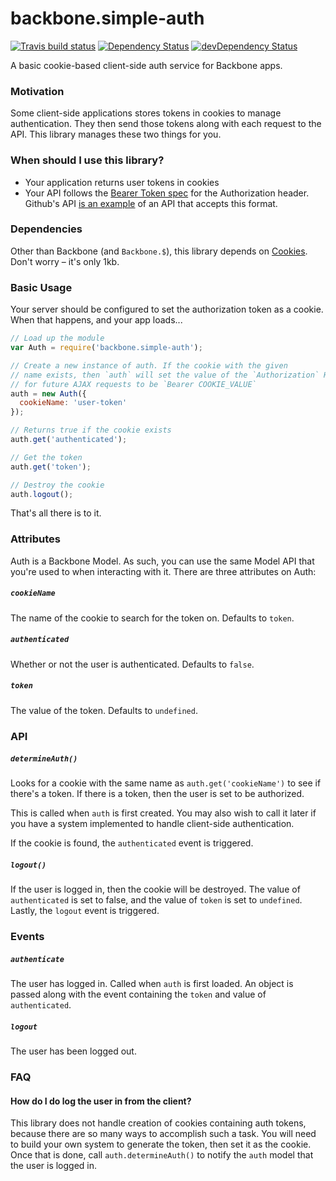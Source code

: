 # backbone.simple-auth
[![Travis build status](http://img.shields.io/travis/jmeas/backbone.simple-auth.svg?style=flat)](https://travis-ci.org/jmeas/backbone.simple-auth)
[![Dependency Status](https://david-dm.org/jmeas/backbone.simple-auth.svg)](https://david-dm.org/jmeas/backbone.simple-auth) 
[![devDependency Status](https://david-dm.org/jmeas/backbone.simple-auth/dev-status.svg)](https://david-dm.org/jmeas/backbone.simple-auth#info=devDependencies)

A basic cookie-based client-side auth service for Backbone apps.

### Motivation

Some client-side applications stores tokens in cookies to manage authentication. They then
send those tokens along with each request to the API. This library manages these two things
for you.

### When should I use this library?

- Your application returns user tokens in cookies
- Your API follows the [Bearer Token spec](https://tools.ietf.org/html/rfc6750#section-2.1)
  for the Authorization header. Github's API
  [is an example](https://developer.github.com/v3/oauth/#use-the-access-token-to-access-the-api)
  of an API that accepts this format.

### Dependencies

Other than Backbone (and `Backbone.$`), this library depends on
[Cookies](https://github.com/ScottHamper/Cookies). Don't worry – it's only 1kb.

### Basic Usage

Your server should be configured to set the authorization token as a cookie. When that
happens, and your app loads...

```js
// Load up the module
var Auth = require('backbone.simple-auth');

// Create a new instance of auth. If the cookie with the given
// name exists, then `auth` will set the value of the `Authorization` HEADER
// for future AJAX requests to be `Bearer COOKIE_VALUE`
auth = new Auth({
  cookieName: 'user-token'
});

// Returns true if the cookie exists
auth.get('authenticated');

// Get the token
auth.get('token');

// Destroy the cookie
auth.logout();
```

That's all there is to it.

### Attributes

Auth is a Backbone Model. As such, you can use the same Model API that you're used to
when interacting with it. There are three attributes on Auth:

##### `cookieName`

The name of the cookie to search for the token on. Defaults to `token`.

##### `authenticated`

Whether or not the user is authenticated. Defaults to `false`.

##### `token`

The value of the token. Defaults to `undefined`.

### API

##### `determineAuth()`

Looks for a cookie with the same name as `auth.get('cookieName')` to see if
there's a token. If there is a token, then the user is set to be authorized.

This is called when `auth` is first created. You may also wish to call it later if
you have a system implemented to handle client-side authentication.

If the cookie is found, the `authenticated` event is triggered.

##### `logout()`

If the user is logged in, then the cookie will be destroyed. The value of `authenticated` is
set to false, and the value of `token` is set to `undefined`. Lastly, the `logout` event is
triggered.

### Events

##### `authenticate`

The user has logged in. Called when `auth` is first loaded. An object is passed along with the event
containing the `token` and value of `authenticated`.

##### `logout`

The user has been logged out. 

### FAQ

#### How do I do log the user in from the client?

This library does not handle creation of cookies containing auth tokens, because there are so many
ways to accomplish such a task. You will need to build your own system to generate the token, then
set it as the cookie. Once that is done, call `auth.determineAuth()` to notify the `auth` model
that the user is logged in.


